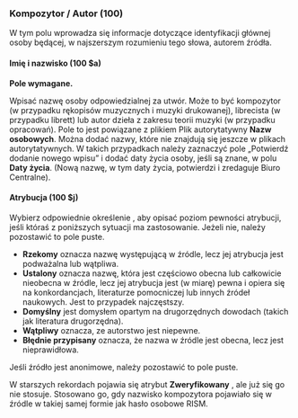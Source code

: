 ### Kompozytor / Autor (100)

W tym polu wprowadza się informacje dotyczące identyfikacji głównej osoby będącej, w najszerszym rozumieniu tego słowa, autorem źródła.

#### Imię i nazwisko (100 $a) 

**Pole wymagane.**

  

 Wpisać nazwę osoby odpowiedzialnej za utwór. Może to być kompozytor (w przypadku rękopisów muzycznych i muzyki drukowanej), librecista (w przypadku librett) lub autor dzieła z zakresu teorii muzyki (w przypadku opracowań). Pole to jest powiązane z plikiem Plik autorytatywny **Nazw osobowych**. Można dodać nazwy, które nie znajdują się jeszcze w plikach autorytatywnych. W takich przypadkach należy zaznaczyć pole „Potwierdź dodanie nowego wpisu” i dodać daty życia osoby, jeśli są znane, w polu **Daty życia**. (Nową nazwę, w tym daty życia, potwierdzi i zredaguje Biuro Centralne).

 

#### Atrybucja (100 $j) 

Wybierz odpowiednie określenie , aby opisać poziom pewności atrybucji, jeśli któraś z poniższych sytuacji ma zastosowanie. Jeżeli nie, należy pozostawić to pole puste.

- **Rzekomy** oznacza nazwę występującą w źródle, lecz jej atrybucja jest podważalna lub wątpliwa.   
- **Ustalony** oznacza nazwę, która jest częściowo obecna lub całkowicie nieobecna w źródle, lecz jej atrybucja jest (w miarę) pewna i opiera się na konkordancjach, literaturze pomocniczej lub innych źródeł naukowych. Jest to przypadek najczęstszy.    
- **Domyślny** jest domysłem opartym na drugorzędnych dowodach (takich jak literatura drugorzędna).
- **Wątpliwy** oznacza, ze autorstwo jest niepewne.
- **Błędnie przypisany** oznacza, że nazwa w źródle jest obecna, lecz jest nieprawidłowa.  

  

 Jeśli źródło jest anonimowe, należy pozostawić to pole puste.  
  
W starszych rekordach pojawia się atrybut **Zweryfikowany** , ale już się go nie stosuje. Stosowano go, gdy nazwisko kompozytora pojawiało się w źródle w takiej samej formie jak hasło osobowe RISM.
